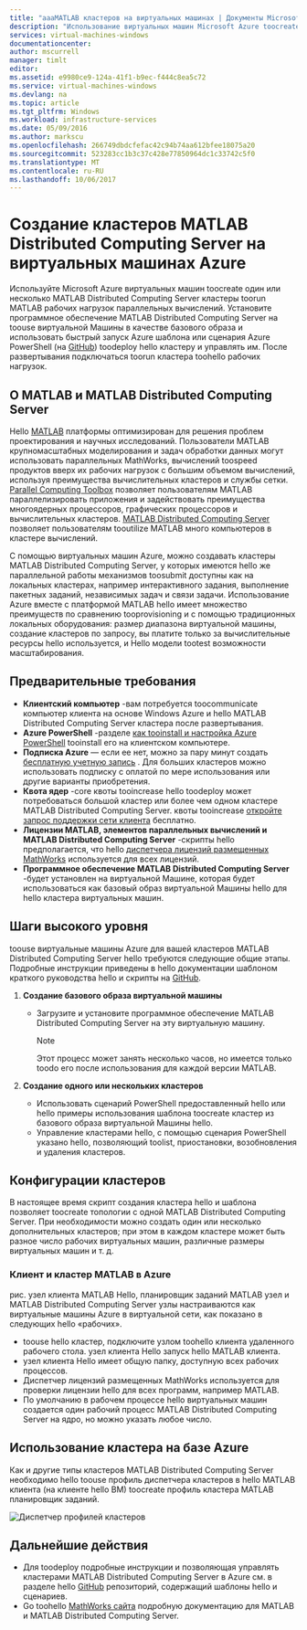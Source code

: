 ```yaml
---
title: "aaaMATLAB кластеров на виртуальных машинах | Документы Microsoft"
description: "Использование виртуальных машин Microsoft Azure toocreate toorun кластеры MATLAB Distributed Computing Server MATLAB рабочих нагрузок параллельных вычислений"
services: virtual-machines-windows
documentationcenter: 
author: mscurrell
manager: timlt
editor: 
ms.assetid: e9980ce9-124a-41f1-b9ec-f444c8ea5c72
ms.service: virtual-machines-windows
ms.devlang: na
ms.topic: article
ms.tgt_pltfrm: Windows
ms.workload: infrastructure-services
ms.date: 05/09/2016
ms.author: markscu
ms.openlocfilehash: 266749dbdcfefac42c94b74aa612bfee18075a20
ms.sourcegitcommit: 523283cc1b3c37c428e77850964dc1c33742c5f0
ms.translationtype: MT
ms.contentlocale: ru-RU
ms.lasthandoff: 10/06/2017
---
```

# <a name="create-matlab-distributed-computing-server-clusters-on-azure-vms"></a>Создание кластеров MATLAB Distributed Computing Server на виртуальных машинах Azure
Используйте Microsoft Azure виртуальных машин toocreate один или несколько MATLAB Distributed Computing Server кластеры toorun MATLAB рабочих нагрузок параллельных вычислений. Установите программное обеспечение MATLAB Distributed Computing Server на toouse виртуальной Машины в качестве базового образа и использовать быстрый запуск Azure шаблона или сценария Azure PowerShell (на [GitHub](https://github.com/Azure/azure-quickstart-templates/tree/master/matlab-cluster)) toodeploy hello кластеру и управлять им. После развертывания подключаться toorun кластера toohello рабочих нагрузок.

## <a name="about-matlab-and-matlab-distributed-computing-server"></a>О MATLAB и MATLAB Distributed Computing Server
Hello [MATLAB](http://www.mathworks.com/products/matlab/) платформы оптимизирован для решения проблем проектирования и научных исследований. Пользователи MATLAB крупномасштабных моделирования и задач обработки данных могут использовать параллельных MathWorks, вычислений toospeed продуктов вверх их рабочих нагрузок с большим объемом вычислений, используя преимущества вычислительных кластеров и службы сетки. [Parallel Computing Toolbox](http://www.mathworks.com/products/parallel-computing/) позволяет пользователям MATLAB параллелизировать приложения и задействовать преимущества многоядерных процессоров, графических процессоров и вычислительных кластеров. [MATLAB Distributed Computing Server](http://www.mathworks.com/products/distriben/) позволяет пользователям tooutilize MATLAB много компьютеров в кластере вычислений.

С помощью виртуальных машин Azure, можно создавать кластеры MATLAB Distributed Computing Server, у которых имеются hello же параллельной работы механизмов toosubmit доступны как на локальных кластерах, например интерактивного задания, выполнение пакетных заданий, независимых задач и связи задачи. Использование Azure вместе с платформой MATLAB hello имеет множество преимуществ по сравнению tooprovisioning и с помощью традиционных локальных оборудования: размер диапазона виртуальной машины, создание кластеров по запросу, вы платите только за вычислительные ресурсы hello используется, и Hello модели tootest возможности масштабирования.  

## <a name="prerequisites"></a>Предварительные требования
* **Клиентский компьютер** -вам потребуется toocommunicate компьютер клиента на основе Windows Azure и hello MATLAB Distributed Computing Server кластера после развертывания.
* **Azure PowerShell** -разделе [как tooinstall и настройка Azure PowerShell](/powershell/azure/overview) tooinstall его на клиентском компьютере.
* **Подписка Azure** — если ее нет, можно за пару минут создать [бесплатную учетную запись](https://azure.microsoft.com/free/) . Для больших кластеров можно использовать подписку с оплатой по мере использования или другие варианты приобретения.
* **Квота ядер** -core квоты tooincrease hello toodeploy может потребоваться большой кластер или более чем одном кластере MATLAB Distributed Computing Server. квоты tooincrease [откройте запрос поддержки сети клиента](https://azure.microsoft.com/blog/2014/06/04/azure-limits-quotas-increase-requests/) бесплатно.
* **Лицензии MATLAB, элементов параллельных вычислений и MATLAB Distributed Computing Server** -скрипты hello предполагается, что hello [диспетчера лицензий размещенных MathWorks](http://www.mathworks.com/products/parallel-computing/mathworks-hosted-license-manager/) используется для всех лицензий.  
* **Программное обеспечение MATLAB Distributed Computing Server** -будет установлен на виртуальной Машине, которая будет использоваться как базовый образ виртуальной Машины hello для hello кластера виртуальных машин.

## <a name="high-level-steps"></a>Шаги высокого уровня
toouse виртуальные машины Azure для вашей кластеров MATLAB Distributed Computing Server hello требуются следующие общие этапы. Подробные инструкции приведены в hello документации шаблоном краткого руководства hello и скрипты на [GitHub](https://github.com/Azure/azure-quickstart-templates/tree/master/matlab-cluster).

1. **Создание базового образа виртуальной машины**  

   * Загрузите и установите программное обеспечение MATLAB Distributed Computing Server на эту виртуальную машину.

     > [!NOTE]
     > Этот процесс может занять несколько часов, но имеется только toodo его после использования для каждой версии MATLAB.   
     >
     >
2. **Создание одного или нескольких кластеров**  

   * Использовать сценарий PowerShell предоставленный hello или hello примеры использования шаблона toocreate кластер из базового образа виртуальной Машины hello.   
   * Управление кластерами hello, с помощью сценария PowerShell указано hello, позволяющий toolist, приостановки, возобновления и удаления кластеров.

## <a name="cluster-configurations"></a>Конфигурации кластеров
В настоящее время скрипт создания кластера hello и шаблона позволяет toocreate топологии с одной MATLAB Distributed Computing Server. При необходимости можно создать один или несколько дополнительных кластеров; при этом в каждом кластере может быть разное число рабочих виртуальных машин, различные размеры виртуальных машин и т. д.

### <a name="matlab-client-and-cluster-in-azure"></a>Клиент и кластер MATLAB в Azure
рис. узел клиента MATLAB Hello, планировщик заданий MATLAB узел и MATLAB Distributed Computing Server узлы настраиваются как виртуальные машины Azure в виртуальной сети, как показано в следующих hello «рабочих».


* toouse hello кластер, подключите узлом toohello клиента удаленного рабочего стола. узел клиента Hello запуск hello MATLAB клиента.
* узел клиента Hello имеет общую папку, доступную всех рабочих процессов.
* Диспетчер лицензий размещенных MathWorks используется для проверки лицензии hello для всех программ, например MATLAB.
* По умолчанию в рабочем процессе hello виртуальных машин создается один рабочий процесс MATLAB Distributed Computing Server на ядро, но можно указать любое число.

## <a name="use-an-azure-based-cluster"></a>Использование кластера на базе Azure
Как и другие типы кластеров MATLAB Distributed Computing Server необходимо hello toouse профиль диспетчера кластеров в hello MATLAB клиента (на клиенте hello ВМ) toocreate профиль кластера MATLAB планировщик заданий.

![Диспетчер профилей кластеров](./media/matlab-mdcs-cluster/cluster_profile_manager.png)

## <a name="next-steps"></a>Дальнейшие действия
* Для toodeploy подробные инструкции и позволяющая управлять кластерами MATLAB Distributed Computing Server в Azure см. в разделе hello [GitHub](https://github.com/Azure/azure-quickstart-templates/tree/master/matlab-cluster) репозиторий, содержащий шаблоны hello и сценариев.
* Go toohello [MathWorks сайта](http://www.mathworks.com/) подробную документацию для MATLAB и MATLAB Distributed Computing Server.
